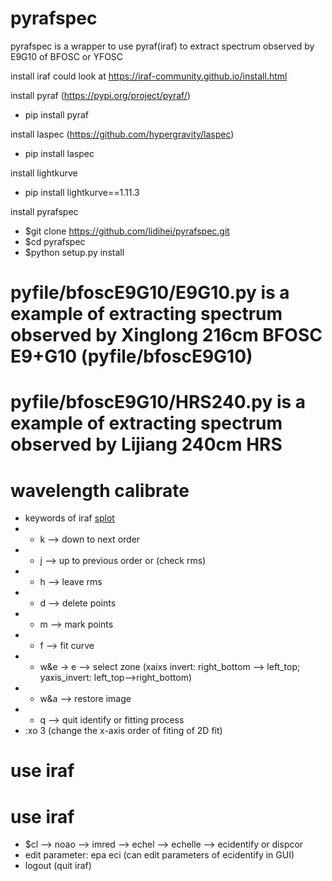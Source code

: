 # pyrafspec

pyrafspec is a wrapper to use pyraf(iraf) to extract spectrum observed by E9G10 of BFOSC or YFOSC

install iraf could look at https://iraf-community.github.io/install.html

install pyraf (https://pypi.org/project/pyraf/)
- pip install pyraf

install laspec (https://github.com/hypergravity/laspec)
- pip install laspec

install lightkurve
- pip install lightkurve==1.11.3

install pyrafspec
- $git clone https://github.com/lidihei/pyrafspec.git
- $cd pyrafspec
- $python setup.py install

# pyfile/bfoscE9G10/E9G10.py is a example of extracting spectrum observed by Xinglong 216cm BFOSC E9+G10 (pyfile/bfoscE9G10)
# pyfile/bfoscE9G10/HRS240.py is a example of extracting spectrum observed by Lijiang 240cm HRS

# wavelength calibrate
- keywords of iraf [splot](https://iraf.readthedocs.io/en/latest/tasks/noao/imred/hydra/splot.html)
- - k --> down to next order 
- - j --> up to previous order or (check rms)
- - h --> leave rms
- - d --> delete points
- - m --> mark points
- - f --> fit curve
- - w&e -> e --> select zone (xaixs invert: right_bottom --> left_top; yaxis_invert: left_top-->right_bottom)
- - w&a --> restore image
- - q --> quit identify or fitting process
- :xo 3 (change the x-axis order of fiting of 2D fit)

# use iraf
# use iraf
- $cl --> noao --> imred --> echel --> echelle --> ecidentify or dispcor
- edit parameter: epa eci  (can edit parameters of ecidentify in GUI)
- logout (quit iraf)
